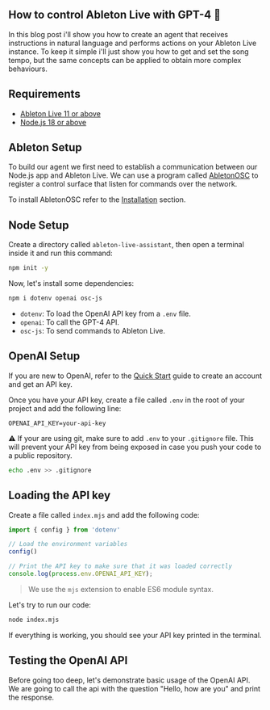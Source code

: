 ## How to control Ableton Live with GPT-4 🎼

In this blog post i'll show you how to create an agent that receives instructions in natural language and performs actions on your Ableton Live instance. To keep it simple i'll  just show you how to get and set the song tempo, but the same concepts can be applied to obtain more complex behaviours.

## Requirements

- [Ableton Live 11 or above](https://www.ableton.com/en/trial/)
- [Node.js 18 or above](https://nodejs.org/en/download)

## Ableton Setup

To build our agent we first need to establish a communication between our Node.js app and Ableton Live.
We can use a program called [AbletonOSC](https://github.com/ideoforms/AbletonOSC) to register a control surface that listen for commands over the network.

To install AbletonOSC refer to the [Installation](https://github.com/ideoforms/AbletonOSC?tab=readme-ov-file#installation) section.

## Node Setup

Create a directory called `ableton-live-assistant`, then open a terminal inside it and run this command:

```bash
npm init -y
```

Now, let's install some dependencies:

```bash
npm i dotenv openai osc-js
```

- `dotenv`: To load the OpenAI API key from a `.env` file.
- `openai`: To call the GPT-4 API.
- `osc-js`: To send commands to Ableton Live.

## OpenAI Setup

If you are new to OpenAI, refer to the [Quick Start](https://platform.openai.com/docs/quickstart/account-setup) guide to create an account and get an API key.

Once you have your API key, create a file called `.env` in the root of your project and add the following line:

```env
OPENAI_API_KEY=your-api-key
```

:warning: If your are using git, make sure to add `.env` to your `.gitignore` file.
This will prevent your API key from being exposed in case you push your code to a public repository.

```bash
echo .env >> .gitignore
```

## Loading the API key

Create a file called `index.mjs` and add the following code:

```javascript
import { config } from 'dotenv'

// Load the environment variables
config()

// Print the API key to make sure that it was loaded correctly
console.log(process.env.OPENAI_API_KEY);
```

> We use the `mjs` extension to enable ES6 module syntax.


Let's try to run our code:

```bash
node index.mjs
```

If everything is working, you should see your API key printed in the terminal.

## Testing the OpenAI API

Before going too deep, let's demonstrate basic usage of the OpenAI API.
We are going to call the api with the question "Hello, how are you" and print the response.


